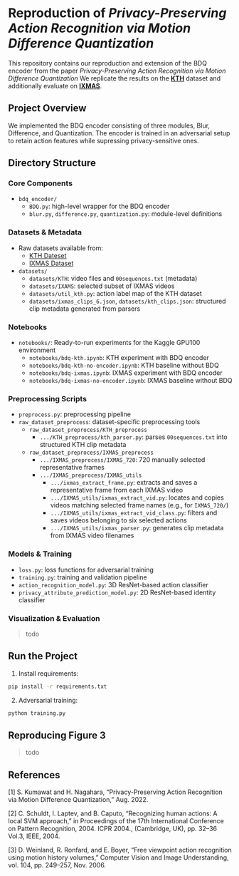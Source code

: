 # Reproduction of _Privacy-Preserving Action Recognition via Motion Difference Quantization_ 
This repository contains our reproduction and extension of the BDQ encoder from the paper _Privacy-Preserving Action Recognition via Motion Difference Quantization_
We replicate the results on the [**KTH**](https://www.csc.kth.se/cvap/actions/) dataset and additionally evaluate on [**IXMAS**](https://www.epfl.ch/labs/cvlab/data/data-ixmas10/). 

## Project Overview
We implemented the BDQ encoder consisting of three modules, Blur, Difference, and Quantization. The encoder is trained in an adversarial setup to retain action features while supressing privacy-sensitive ones. 

## Directory Structure 
### Core Components
- `bdq_encoder/` 
  - `BDQ.py`: high-level wrapper for the BDQ encoder
  - `blur.py`, `difference.py`, `quantization.py`: module-level definitions 

### Datasets & Metadata 
- Raw datasets available from: 
  - [KTH Dateset](https://www.csc.kth.se/cvap/actions/) 
  - [IXMAS Dataset](https://www.epfl.ch/labs/cvlab/data/data-ixmas10/) 
- `datasets/`
  - `datasets/KTH`: video files and `00sequences.txt` (metadata)
  - `datasets/IXAMS`: selected subset of IXMAS videos 
  - `datasets/util_kth.py`: action label map of the KTH dataset 
  - `datasets/ixmas_clips_6.json`, `datasets/kth_clips.json`: structured clip metadata generated from parsers 

### Notebooks 
- `notebooks/`: Ready-to-run experiments for the Kaggle GPU100 environment 
  - `notebooks/bdq-kth.ipynb`: KTH experiment with BDQ encoder 
  -  `notebooks/bdq-kth-no-encoder.ipynb`: KTH baseline without BDQ 
  -  `notebooks/bdq-ixmas.ipynb`: IXMAS experiment with BDQ encoder 
  -  `notebooks/bdq-ixmas-no-encoder.ipynb`: IXMAS baseline without BDQ 

### Preprocessing Scripts 
- `preprocess.py`: preprocessing pipeline 
- `raw_dataset_preprocess`: dataset-specific preprocessing tools 
  - `raw_dataset_preprocess/KTH_preprocess`
    - `.../KTH_preprocess/kth_parser.py`: parses `00sequences.txt` into structured KTH clip metadata 
  - `raw_dataset_preprocess/IXMAS_preprocess` 
    - `.../IXMAS_preprocess/IXMAS_720`: 720 manually selected representative frames 
    - `.../IXMAS_preprocess/IXMAS_utils` 
      - `.../ixmas_extract_frame.py`: extracts and saves a representative frame from each IXMAS video 
      - `.../IXMAS_utils/ixmas_extract_vid.py`: locates and copies videos matching selected frame names (e.g., for `IXMAS_720/`) 
      - `.../IXMAS_utils/ixmas_extract_vid_class.py`: filters and saves videos belonging to six selected actions 
      - `.../IXMAS_utils/ixmas_parser.py`: generates clip metadata from IXMAS video filenames 

### Models & Training 
- `loss.py`: loss functions for adversarial training 
- `training.py`: training and validation pipeline 
- `action_recognition_model.py`: 3D ResNet-based action classifier 
- `privacy_attribute_prediction_model.py`: 2D ResNet-based identity classifier 

### Visualization & Evaluation 
> todo

## Run the Project
1. Install requirements: 
```bash
pip install -r requirements.txt
```
2. Adversarial training: 
```bash
python training.py 
```

## Reproducing Figure 3 
> todo 

## References 
[1] S. Kumawat and H. Nagahara, “Privacy-Preserving Action Recognition via Motion Difference Quantization,” Aug. 2022.

[2] C. Schuldt, I. Laptev, and B. Caputo, “Recognizing human actions: A local SVM approach,” in Proceedings of the 17th International Conference on Pattern Recognition, 2004. ICPR 2004., (Cambridge, UK), pp. 32–36 Vol.3, IEEE, 2004.

[3] D. Weinland, R. Ronfard, and E. Boyer, “Free viewpoint action recognition using motion history volumes,” Computer Vision and Image Understanding, vol. 104, pp. 249–257, Nov. 2006. 
